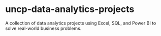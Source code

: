 # uncp-data-analytics-projects
A collection of data analytics projects using Excel, SQL, and Power BI to solve real-world business problems.
